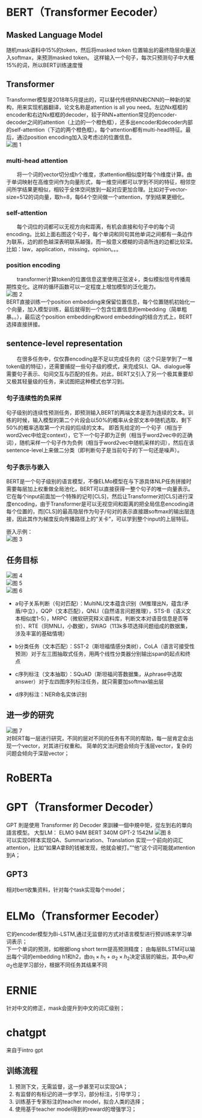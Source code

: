 <!--
 * @Author: Suez_kip 287140262@qq.com
 * @Date: 2023-02-13 17:36:08
 * @LastEditTime: 2023-02-13 20:41:30
 * @LastEditors: Suez_kip
 * @Description: Contextualized Word Embedding
-->
# BERT（Transformer Eecoder）

## Masked Language Model

随机mask语料中15%的token，然后将masked token 位置输出的最终隐层向量送入softmax，来预测masked token。
这样输入一个句子，每次只预测句子中大概15%的词，所以BERT训练速度慢

## Transformer

Transformer模型是2018年5月提出的，可以替代传统RNN和CNN的一种新的架构，用来实现机器翻译，论文名称是attention is all you need。左边Nx框框的encoder和右边Nx框框的decoder，较于RNN+attention常见的encoder-decoder之间的attention（上边的一个橙色框），还多出encoder和decoder内部的self-attention（下边的两个橙色框）。每个attention都有multi-head特征。最后，通过position encoding加入没考虑过的位置信息。  
![图 1](../images2/922133b3fb23a5ef9a3fc68bd43c011d7e70d2bf9274c9656092cd9a10f5ef48.png)  

### multi-head attention

　　将一个词的vector切分成h个维度，求attention相似度时每个h维度计算。由于单词映射在高维空间作为向量形式，每一维空间都可以学到不同的特征，相邻空间所学结果更相似，相较于全体空间放到一起对应更加合理。比如对于vector-size=512的词向量，取h=8，每64个空间做一个attention，学到结果更细化。

### self-attention

　　每个词位的词都可以无视方向和距离，有机会直接和句子中的每个词encoding。比如上面右图这个句子，每个单词和同句其他单词之间都有一条边作为联系，边的颜色越深表明联系越强，而一般意义模糊的词语所连的边都比较深。比如：law，application，missing，opinion。。。

### position encoding

　　transformer计算token的位置信息这里使用正弦波↓，类似模拟信号传播周期性变化。这样的循环函数可以一定程度上增加模型的泛化能力。  
![图 2](../images2/dc27abd763681fbd7482efd610ae0fd5a6543b777e9eadcf9e3fe742fb96cc2e.png)  
BERT直接训练一个position embedding来保留位置信息，每个位置随机初始化一个向量，加入模型训练，最后就得到一个包含位置信息的embedding（简单粗暴。。），最后这个position embedding和word embedding的结合方式上，BERT选择直接拼接。

## sentence-level representation

　　在很多任务中，仅仅靠encoding是不足以完成任务的（这个只是学到了一堆token级的特征），还需要捕捉一些句子级的模式，来完成SLI、QA、dialogue等需要句子表示、句间交互与匹配的任务。对此，BERT又引入了另一个极其重要却又极其轻量级的任务，来试图把这种模式也学习到。

### 句子连续性的负采样

句子级别的连续性预测任务，即预测输入BERT的两端文本是否为连续的文本。训练的时候，输入模型的第二个片段会以50%的概率从全部文本中随机选取，剩下50%的概率选取第一个片段的后续的文本。 即首先给定的一个句子（相当于word2vec中给定context），它下一个句子即为正例（相当于word2vec中的正确词），随机采样一个句子作为负例（相当于word2vec中随机采样的词），然后在该sentence-level上来做二分类（即判断句子是当前句子的下一句还是噪声）。

### 句子表示与嵌入

BERT是一个句子级别的语言模型，不像ELMo模型在与下游具体NLP任务拼接时需要每层加上权重做全局池化，BERT可以直接获得一整个句子的唯一向量表示。它在每个input前面加一个特殊的记号[CLS]，然后让Transformer对[CLS]进行深度encoding，由于Transformer是可以无视空间和距离的把全局信息encoding进每个位置的，而[CLS]的最高隐层作为句子/句对的表示直接跟softmax的输出层连接，因此其作为梯度反向传播路径上的“关卡”，可以学到整个input的上层特征。

嵌入示例：  
![图 3](../images2/ddb20fe1565ad44dd9a3fb63b120a4b62f199484d80e1f5fc8b6f2a5261aa8db.png)  

## 任务目标

![图 4](../images2/6c0e495ae9ceab8a0552f7fa942a9873235c0c729ebb070ef56201f72fb84412.png)  
![图 5](../images2/1867aeb0348ac2181359dffa510a9005e91816b858a288521d2c05b24a596790.png)  
![图 6](../images2/af060dd6068a56c768a42a9787924271e8ad5913f3efdd72b8d473051c5d1e3b.png)  

- a句子关系判断（句对匹配）：MultiNLI文本蕴含识别（M推理出N，蕴含/矛盾/中立），QQP（文本匹配），QNLI（自然语言问题推理），STS-B（语义文本相似度1-5），MRPC（微软研究释义语料库，判断文本对语音信息是否等价）、RTE（同MNLI，小数据），SWAG（113k多项选择问题组成的数据集，涉及丰富的基础情境）

- b分类任务（文本匹配）：SST-2（斯坦福情感分类树），CoLA（语言可接受性预测）对于左三图抽取式任务，用两个线性分类器分别输出span的起点和终点

- c序列标注（文本抽取）：SQuAD（斯坦福问答数据集，从phrase中选取answer）对于左四图序列标注任务，就只需要加softmax输出层

- d序列标注：NER命名实体识别

## 进一步的研究

![图 7](../images2/70eecc0ed3684f49fab7f1a3a18588d86064c19a792e23f97f7a00e90a9508c6.png)  
对BERT每一层进行研究，不同的层对不同的任务有不同的帮助，每一层肯定会出现一个vector，对其进行权重和。
简单的文法问题会倾向于浅层vector，复杂的问题会倾向于深层vector；

# RoBERTa

# GPT（Transformer Decoder）

GPT 則是使用 Transformer 的 Decoder 來訓練一個中規中矩，從左到右的單向語言模型。
大型LM：
ELMO 94M
BERT 340M
GPT-2 1542M
![图 8](../images2/b8a6255adcf56ca2f6176c5264141dee344d2956edd506f5ec67cf620a531729.png)  
可以实现0样本实现QA、Summarization、Translation
实现一个前向的词汇attention，比如“如果A拿B的钱被发现，他就会被打。”“他”这个词可能就attention到A；

## GPT3

相对bert收集资料，针对每个task实现每个model；

# ELMo（Transformer Eecoder）

它的encoder模型为Bi-LSTM,通过无监督的方式对语言模型进行预训练来学习单词表示；  
下一个单词的预测，如根据long short term提高预测精度；
由每层BLSTM可以输出每个词的embedding h1和h2，由$\alpha_1\times h_1+\alpha_2\times h_2$决定该层的输出，其中$\alpha_1和\alpha_2$也是学习部分，根据不同任务其结果不同

# ERNIE

针对中文的修正，mask会提升到中文的词汇级别；

# chatgpt

来自于intro gpt

## 训练流程

1. 预测下文，无需监督，这一步甚至可以实现QA；
2. 有监督的有标记的进一步学习，部分标注，引导学习；
3. 训练基于专家标注的teacher model，拟合人类的选择；
4. 使用基于teacher model得到的reward的增强学习；
